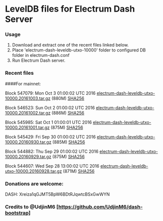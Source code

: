 # LevelDB files for Electrum Dash Server

### Usage

1. Download and extract one of the recent files linked below.
2. Place 'electrum-dash-leveldb-utxo-10000' folder to configured DB folder in electrum-dash.conf
3. Run Electrum Dash server.

### Recent files

####For mainnet:

Block 547079: Mon Oct  3 01:00:02 UTC 2016 [electrum-dash-leveldb-utxo-10000.20161003.tar.gz](https://transfer.sh/Sbhym/electrum-dash-leveldb-utxo-10000.20161003.tar.gz) (880M) [SHA256](https://transfer.sh/oeuPk/electrum-dash-leveldb-utxo-10000.20161003.tar.gz.sha256)

Block 546523: Sun Oct  2 01:00:02 UTC 2016 [electrum-dash-leveldb-utxo-10000.20161002.tar.gz](https://transfer.sh/TRZGS/electrum-dash-leveldb-utxo-10000.20161002.tar.gz) (886M) [SHA256](https://transfer.sh/xlCNe/electrum-dash-leveldb-utxo-10000.20161002.tar.gz.sha256)

Block 545985: Sat Oct  1 01:00:01 UTC 2016 [electrum-dash-leveldb-utxo-10000.20161001.tar.gz](https://transfer.sh/XBt2m/electrum-dash-leveldb-utxo-10000.20161001.tar.gz) (875M) [SHA256](https://transfer.sh/auXzK/electrum-dash-leveldb-utxo-10000.20161001.tar.gz.sha256)

Block 545429: Fri Sep 30 01:00:02 UTC 2016 [electrum-dash-leveldb-utxo-10000.20160930.tar.gz](https://transfer.sh/dsv7i/electrum-dash-leveldb-utxo-10000.20160930.tar.gz) (885M) [SHA256](https://transfer.sh/jkrqq/electrum-dash-leveldb-utxo-10000.20160930.tar.gz.sha256)

Block 544882: Thu Sep 29 01:00:02 UTC 2016 [electrum-dash-leveldb-utxo-10000.20160929.tar.gz](https://transfer.sh/I0ulR/electrum-dash-leveldb-utxo-10000.20160929.tar.gz) (875M) [SHA256](https://transfer.sh/12ZvXZ/electrum-dash-leveldb-utxo-10000.20160929.tar.gz.sha256)

Block 544607: Wed Sep 28 13:00:02 UTC 2016 [electrum-dash-leveldb-utxo-10000.20160928.tar.gz](https://transfer.sh/F1eCZ/electrum-dash-leveldb-utxo-10000.20160928.tar.gz) (871M) [SHA256](https://transfer.sh/4KRHQ/electrum-dash-leveldb-utxo-10000.20160928.tar.gz.sha256)

### Donations are welcome:

DASH: Xreiza1qGJMT5BpW6BDtRJqwtcBSxGwWYN

### Credits to @UdjinM6 [https://github.com/UdjinM6/dash-bootstrap]
